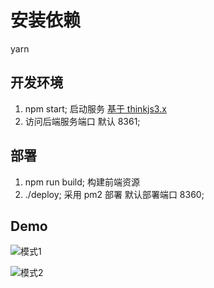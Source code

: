 # 安装依赖

yarn

## 开发环境

1. npm start; 启动服务 [基于 thinkjs3.x](https://thinkjs.org/doc/index.html)
2. 访问后端服务端口 默认 8361;

## 部署

1. npm run build; 构建前端资源
2. ./deploy; 采用 pm2 部署 默认部署端口 8360;


## Demo

![模式1](https://lyr-cli-oss.oss-cn-beijing.aliyuncs.com/assets/mode3.png)

![模式2](https://lyr-cli-oss.oss-cn-beijing.aliyuncs.com/assets/mode4.png)